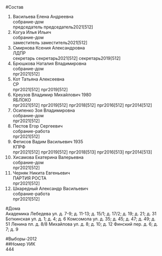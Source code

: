 #Состав  
1. Васильева Елена Андреевна  
    собрание-дом  
    председатель председатель2021[512]  
2. Когуа Илья Ильич  
    собрание-дом  
    заместитель заместитель2021[512]  
3. Смирнова Ксения Александровна  
    ЛДПР  
    секретарь секретарь2021[512] секретарь2019[512]  
4. Брюшкова Наталия Владимировна  
    собрание-дом  
    прг2021[512]  
5. Кот Татьяна Алексеевна  
    СР  
    прг2021[512] прг2019[512]  
6. Креузов Владимир Михайлович 1980  
    ЯБЛОКО  
    прг2021[512] прг2019[512] прг2018[512] прг2016[512] прг2014[512]  
7. Осипенко Зоя Владимировна  
    собрание-дом  
    прг2021[512]  
8. Пестов Егор Сергеевич  
    собрание-работа  
    прг2021[512]  
9. Фетисов Вадим Васильевич 1935  
    КПРФ  
    прг2021[512] прг2019[512] прг2018[513] прг2016[513] прг2014[513]  
10. Хисамова Екатерина Валерьевна  
    собрание-дом  
    прг2021[512]  
11. Черняк Никита Евгеньевич  
    ПАРТИЯ РОСТА  
    прг2021[512]  
12. Шкаредный Александр Васильевич  
    собрание-работа  
    прг2021[512]  

#Дома  
Академика Лебедева ул. д. 7-9; д. 11-13; д. 15/1; д. 17/2; д. 19; д. 21; д. 31 Боткинская ул. д. 1; д. 4; д. 6 Комсомола ул. д. 35; д. 45; д. 47; д. 49; д. 51 Ленина пл. д. 8/8 Михайлова ул. д. 8; д. 10; д. 12 Финский пер. д. 6; д. 7; д. 9  
  
#Выборы-2012  
##Номер УИК  
444  
